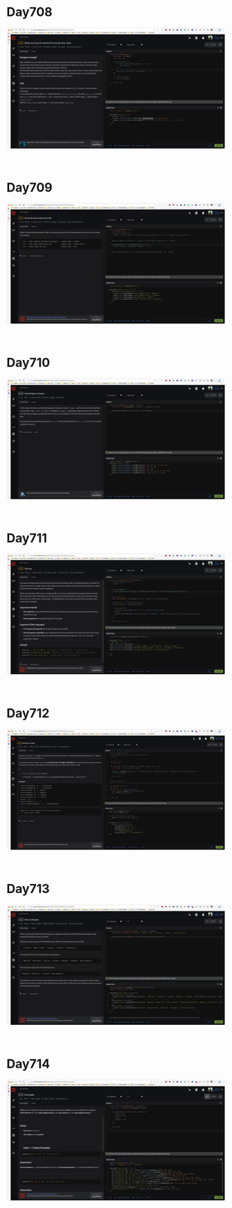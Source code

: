 # Day708

![day708](2307img.assets/day708.png)

&nbsp;

# Day709

![day709](2307img.assets/day709.png)

&nbsp;

# Day710

![day710](2307img.assets/day710.png)

&nbsp;

# Day711

![day711](2307img.assets/day711.png)

&nbsp;

# Day712

![day712](2307img.assets/day712.png)

&nbsp;

# Day713

![day713](2307img.assets/day713.png)

&nbsp;

# Day714

![day714](2307img.assets/day714.png)
